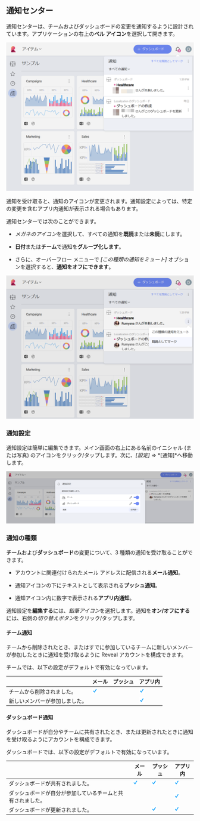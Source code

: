 ## 通知センター

通知センターは、チームおよびダッシュボードの変更を通知するように設計されています。アプリケーションの右上の**ベル アイコン**を選択して開きます。

![Notification center icon and notifications' list](images/in-app-notifications.png)

通知を受け取ると、通知のアイコンが変更されます。通知設定によっては、特定の変更を含むアプリ内通知が表示される場合もあります。

通知センターでは次のことができます。

  - *メガネのアイコン*を選択して、すべての通知を**既読**または**未読**にします。

  - **日付**または**チーム**で通知を**グループ化します**。

  - さらに、オーバーフロー メニューで *[この種類の通知をミュート]* オプションを選択すると、**通知をオフにできます**。

![Accessing options of notifications in the Notification center](images/notification-center-options.png)

### 通知設定

通知設定は簡単に編集できます。メイン画面の右上にある名前のイニシャル (または写真) のアイコンをクリック/タップします。次に、*[設定]* ⇒ *[通知]*へ移動します。

![Notifications Settings menu](images/notification-settings.png)

### 通知の種類

**チーム**および**ダッシュボード**の変更について、3 種類の通知を受け取ることができます。

  - アカウントに関連付けられたメール アドレスに配信される**メール通知**。

  - 通知アイコンの下にテキストとして表示される**プッシュ通知**。

  - 通知アイコン内に数字で表示される**アプリ内通知**。

通知設定を**編集する**には、*鉛筆アイコン*を選択します。通知を**オン/オフにする**には、右側の*切り替えボタン*をクリック/タップします。

#### チーム通知

チームから削除されたとき、またはすでに参加しているチームに新しいメンバーが参加したときに通知を受け取るように Reveal アカウントを構成できます。

チームでは、以下の設定がデフォルトで有効になっています。

|                         | メール                                                     | プッシュ | アプリ内                                                   |
| ----------------------- | --------------------------------------------------------- | ---- | -------------------------------------------------------- |
| チームから削除されました。 | ![enabled feature](images/enabled-feature.png)            |      | ![enabled feature](images/enabled-feature.png)           |
| 新しいメンバーが参加しました。        |                                                           |      | ![enabled feature](images/enabled-feature.png)           |

#### ダッシュボード通知

ダッシュボードが自分やチームに共有されたとき、または更新されたときに通知を受け取るようにアカウントを構成できます。

ダッシュボードでは、以下の設定がデフォルトで有効になっています。

|                                     | メール                                                     | プッシュ | アプリ内                                                    |
| ----------------------------------- | --------------------------------------------------------- | --------------------------------------------------------- | --------------------------------------------------------- |
| ダッシュボードが共有されました。         | ![enabled feature](images/enabled-feature.png)            | ![enabled feature](images/enabled-feature.png)            | ![enabled feature](images/enabled-feature.png)            |
| ダッシュボードが自分が参加しているチームと共有されました。 |                                                           |                                                           | ![enabled feature](images/enabled-feature.png)            |
| ダッシュボードが更新されました。               |                                                           | ![enabled feature](images/enabled-feature.png)            | ![enabled feature](images/enabled-feature.png)            |

